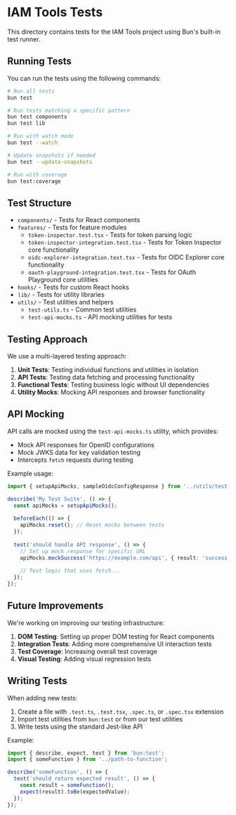 # IAM Tools Tests

This directory contains tests for the IAM Tools project using Bun's built-in test runner.

## Running Tests

You can run the tests using the following commands:

```bash
# Run all tests
bun test

# Run tests matching a specific pattern
bun test components
bun test lib

# Run with watch mode
bun test --watch

# Update snapshots if needed
bun test --update-snapshots

# Run with coverage
bun test:coverage
```

## Test Structure

- `components/` - Tests for React components
- `features/` - Tests for feature modules
  - `token-inspector.test.tsx` - Tests for token parsing logic
  - `token-inspector-integration.test.tsx` - Tests for Token Inspector core functionality
  - `oidc-explorer-integration.test.tsx` - Tests for OIDC Explorer core functionality
  - `oauth-playground-integration.test.tsx` - Tests for OAuth Playground core utilities
- `hooks/` - Tests for custom React hooks
- `lib/` - Tests for utility libraries
- `utils/` - Test utilities and helpers
  - `test-utils.ts` - Common test utilities
  - `test-api-mocks.ts` - API mocking utilities for tests

## Testing Approach

We use a multi-layered testing approach:

1. **Unit Tests**: Testing individual functions and utilities in isolation
2. **API Tests**: Testing data fetching and processing functionality
3. **Functional Tests**: Testing business logic without UI dependencies
4. **Utility Mocks**: Mocking API responses and browser functionality

## API Mocking

API calls are mocked using the `test-api-mocks.ts` utility, which provides:

- Mock API responses for OpenID configurations
- Mock JWKS data for key validation testing
- Intercepts `fetch` requests during testing

Example usage:

```typescript
import { setupApiMocks, sampleOidcConfigResponse } from '../utils/test-api-mocks';

describe('My Test Suite', () => {
  const apiMocks = setupApiMocks();
  
  beforeEach(() => {
    apiMocks.reset(); // Reset mocks between tests
  });
  
  test('should handle API response', () => {
    // Set up mock response for specific URL
    apiMocks.mockSuccess('https://example.com/api', { result: 'success' });
    
    // Test logic that uses fetch...
  });
});
```

## Future Improvements

We're working on improving our testing infrastructure:

1. **DOM Testing**: Setting up proper DOM testing for React components
2. **Integration Tests**: Adding more comprehensive UI interaction tests
3. **Test Coverage**: Increasing overall test coverage
4. **Visual Testing**: Adding visual regression tests

## Writing Tests

When adding new tests:

1. Create a file with `.test.ts`, `.test.tsx`, `.spec.ts`, or `.spec.tsx` extension
2. Import test utilities from `bun:test` or from our test utilities
3. Write tests using the standard Jest-like API

Example:

```typescript
import { describe, expect, test } from 'bun:test';
import { someFunction } from '../path-to-function';

describe('someFunction', () => {
  test('should return expected result', () => {
    const result = someFunction();
    expect(result).toBe(expectedValue);
  });
});
```